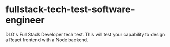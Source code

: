 # fullstack-tech-test-software-engineer
DLG's Full Stack Developer tech test. This will test your capability to design a React frontend with a Node backend.
